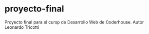 # proyecto-final

Proyecto final para el cursp de Desarrollo Web de Coderhouse.
Autor
Leonardo Tricotti
